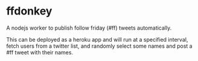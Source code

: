 ffdonkey
========

A nodejs worker to publish follow friday (#ff) tweets automatically.

This can be deployed as a heroku app and will run at a specified interval, fetch users from a twitter list, and randomly select some names and post a #ff tweet with their names.
